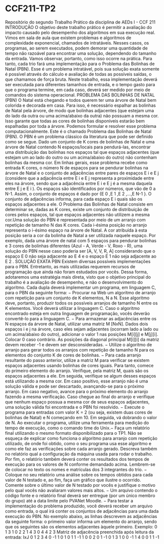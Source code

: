 # CCF211-TP2
 Repositório do segundo Trabalho Prático da disciplina de AEDs I - CCF 211
INTRODUÇÃO
O objetivo deste trabalho prático é permitir a avaliação do impacto causado pelo desempenho
dos algoritmos em sua execução real. Vimos em sala de aula que existem problemas e
algoritmos de complexidade exponencial, chamados de intratáveis. Nesses casos, os
programas, ao serem executados, podem demorar uma quantidade de tempo não razoável
para encontrar uma solução, dependendo do tamanho da entrada. Vamos observar, portanto,
como isso ocorre na prática.
Para tanto, cada trio fará uma implementação para o Problema das Bolinhas de Natal (PBN).
Esse é um problema intratável, pois sua solução exata somente é possível através do cálculo e
avaliação de todas as possíveis saídas, o que chamamos de força bruta. Neste trabalho, essa
implementação deverá ser executada para diferentes tamanhos de entrada, e o tempo gasto
para que o programa termine, em cada caso, deverá ser medido por meio de comandos do
sistema operacional.
PROBLEMA DAS BOLINHAS DE NATAL (PBN)
O Natal está chegando e todos querem ter uma árvore de Natal bem colorida e decorada em
casa. Para isso, é necessário espalhar as bolinhas de Natal pela árvore, de modo que bolinhas
adjacentes (que estejam uma do lado da outra ou uma acima/abaixo da outra) não possuam a
mesma cor. Isso garante que todas as cores de bolinhas disponíveis estarão bem espalhadas
por toda a árvore. Podemos formular e resolver esse problema computacionalmente. Este é o
chamado Problema das Bolinhas de Natal (PBN).
O PBN é um problema clássico da literatura que pode ser definido como se segue. Dado um
conjunto de K cores de bolinhas de Natal e uma árvore de Natal contendo N espaços/locais
para pendurá-las, encontrar uma distribuição das bolinhas nos espaços tal que espaços
adjacentes (que estejam um ao lado do outro ou um acima/abaixo do outro) não contenham
bolinhas da mesma cor.
Em linhas gerais, esse problema recebe como entrada K cores, o número N de espaços para se
pendurar bolinhas na árvore de Natal e o conjunto de adjacências entre pares de espaços E i e E j
(considere que a adjacência entre E i e E j representa a proximidade entre eles na árvore, sendo
que a adjacência entre E i e E j é a mesma daquela entre E j e E i ). Os espaços são identificados por
números, que vão de 0 a N-1. Assim, o conjunto de espaços é dado por {E 0 ,E 1 ,E 2 ,...,E N-1 }. O
conjunto de adjacências informa, para cada espaço E i quais são os espaços adjacentes a ele.
O Problema das Bolinhas de Natal consiste em determinar se, dadas as K cores, existe um
conjunto de distribuição de cores pelos espaços, tal que espaços adjacentes não utilizem a
mesma cor.Uma solução do PBN é representada por meio de um arranjo com repetição de tamanho N das
K cores. Cada i-ésima posição no arranjo representa o i-ésimo espaço na árvore de Natal. A cor
atribuída à esta posição seria a cor da bolinha de Natal a ser utilizada naquele espaço. Por
exemplo, dada uma árvore de natal com 5 espaços para pendurar bolinhas e 3 cores de
bolinhas diferentes (Azul - A, Verde - V, Roxo - R), uma solução do PBN nesse caso poderia ser
[A, V, V, R, A] considerando que o espaço E 0 não seja adjacente ao E 4 e o espaço E 1 não seja
adjacente ao E 2 .
SOLUÇÃO EXATA PBN
Existem diversas possíveis implementações para o PBN. Entretanto, as mais utilizadas
requerem recursos de programação que ainda não foram estudados por vocês. Dessa forma,
adotaremos uma estratégia mais direta, visto que o objetivo principal do trabalho é a avaliação
de desempenho, e não o desenvolvimento do algoritmo. Cada dupla deverá implementar um
programa, em linguagem C, para o PBN da seguinte forma:
− Procurar na Web um algoritmo de arranjo com repetição para um conjunto de K
elementos, N a N. Esse algoritmo deve, portanto, produzir todos os possíveis arranjos
de tamanho N entre os K elementos. Você deverá utilizar a linguagem C. Caso o
algoritmo encontrado esteja em outra linguagem de programação, vocês deverão
convertê-lo para a linguagem C.
− Para armazenar as adjacências entre os N espaços da árvore de Natal, utilizar uma
matriz M [NxN]. Dados dois espaços i e j na árvore, caso eles sejam adjacentes
(ocorram lado a lado ou um acima/abaixo do outro), adicionar o valor 1 nas posições
M[i][j] e M[j][i]. Colocar 0 caso contrário. As posições da diagonal principal M[i][i] da
matriz devem receber -1 e devem ser desconsideradas.
− Utilize o algoritmo de arranjo para gerar todos os arranjos com repetição de tamanho
N para os elementos do conjunto K de cores de bolinhas.
− Para cada arranjo resultante do passo anterior, utilize a matriz M para verificar se
existem espaços adjacentes usando bolinhas de cores iguais. Para tanto, comece do
primeiro elemento do arranjo. Verifique, pela matriz M, quais são os espaços
adjacentes a ele. Em seguida, verifique se algum desses espaços está utilizando a
mesma cor. Em caso positivo, esse arranjo não é uma solução válida e pode ser
descartado, avançando-se para o próximo arranjo. Em caso negativo, avance para o
próximo elemento do arranjo fazendo a mesma verificação. Caso chegue ao final do
arranjo e verifique que nenhum espaço possua a mesma cor de seus espaços
adjacentes, uma solução válida foi encontrada e o PBN foi resolvido.
− Execute o programa para entradas com valor K = 2 (ou seja, existem duas cores de
bolinhas de Natal) e N começando em 10. Em seguida, vá dobrando o valor de N. Ao
executar o programa, utilize uma ferramenta para medição do tempo de execução,
como o comando time do Unix.− Faça um relatório final utilizando o mesmo formato disponibilizado para o TP1. Não se
esqueça de explicar como funciona o algoritmo para arranjo com repetição utilizado,
de onde foi obtido, como o seu programa usa esse algoritmo e como ele faz as
verificações sobre cada arranjo gerado. Descreva também no relatório qual a
configuração da máquina usada para rodar o trabalho. Por fim, o relatório também
deverá conter os resultados dos tempos de execução para os valores de N conforme
demandado acima. Lembrem-se de colocar no texto os nomes e matrículas dos 3
integrantes do trio.
− Coloque no seu relatório uma análise sobre os tempos obtidos para cada valor de N
testado e, ao fim, faça um gráfico que ilustre o ocorrido. Comente sobre o último valor
de N testado por vocês e justifique o motivo pelo qual vocês não avaliaram valores
mais altos.
− Um arquivo contendo o código fonte e o relatório final deverá ser entregue (por um
único membro do grupo) até a data limite pelo PVANet Moodle.
− Para testar a implementação do problema produzido, você deverá receber um arquivo
como entrada, o qual irá conter os conjuntos de adjacências para uma dada execução
do PBN. No exemplo abaixo, as linhas descrevem as adjacências da seguinte forma: o
primeiro valor informa um elemento do arranjo, sendo que os seguintes são os
elementos adjacentes àquele primeiro. Exemplo:
0 1 3
1 0 2
2 1 4
3 0 4
4 2 3
Matriz de adjacência preenchida após leitura da entrada:
IxJ 0  1  2  3  4 
0  -1  1  0  1  0
1   1 -1  1  0  0
2   0  1 -1  0  1
3   1  0  0 -1  1
4   0  0  1  1 -1
